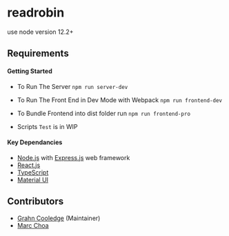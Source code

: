 # readrobin

use node version 12.2+

## Requirements

#### Getting Started
- To Run The Server `npm run server-dev`

- To Run The Front End in Dev Mode with Webpack `npm run frontend-dev`

- To Bundle Frontend into dist folder run `npm run frontend-pro`

- Scripts `Test` is in WIP 

#### Key Dependancies
- [Node.js](https://nodejs.org/en/) with [Express.js](https://expressjs.com/) web framework
- [React.js](https://reactjs.org)
- [TypeScript](https://www.typescriptlang.org/)
- [Material UI](https://material-ui.com/)

## Contributors
- [Grahn Cooledge](https://www.github.com/WormJim) (Maintainer)
- [Marc Choa](https://www.github.com/omenwolf)

